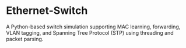 # Ethernet-Switch
A Python-based switch simulation supporting MAC learning, forwarding, VLAN tagging, and Spanning Tree Protocol (STP) using threading and packet parsing.
